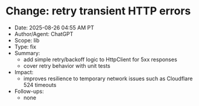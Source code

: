 # Change: retry transient HTTP errors

- Date: 2025-08-26 04:55 AM PT
- Author/Agent: ChatGPT
- Scope: lib
- Type: fix
- Summary:
  - add simple retry/backoff logic to HttpClient for 5xx responses
  - cover retry behavior with unit tests
- Impact:
  - improves resilience to temporary network issues such as Cloudflare 524 timeouts
- Follow-ups:
  - none
